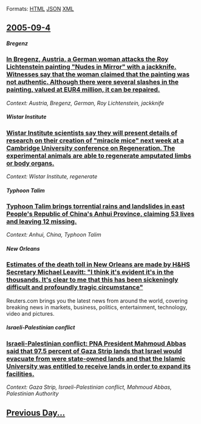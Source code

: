 
Formats: [HTML](2005/09/4/index.html)  [JSON](2005/09/4/index.json)  [XML](2005/09/4/index.xml)  

## [2005-09-4](/news/2005/09/4/index.md)

##### Bregenz
### [ In Bregenz, Austria, a German woman attacks the Roy Lichtenstein painting "Nudes in Mirror" with a jackknife. Witnesses say that the woman claimed that the painting was not authentic. Although there were several slashes in the painting, valued at EUR4 million, it can be repaired. ](/news/2005/09/4/in-bregenz-austria-a-german-woman-attacks-the-roy-lichtenstein-painting-nudes-in-mirror-with-a-jackknife-witnesses-say-that-the-woman.md)
_Context: Austria, Bregenz, German, Roy Lichtenstein, jackknife_

##### Wistar Institute
### [ Wistar Institute scientists say they will present details of research on their creation of "miracle mice" next week at a Cambridge University conference on Regeneration. The experimental animals are able to regenerate amputated limbs or body organs.](/news/2005/09/4/wistar-institute-scientists-say-they-will-present-details-of-research-on-their-creation-of-miracle-mice-next-week-at-a-cambridge-universi.md)
_Context: Wistar Institute, regenerate_

##### Typhoon Talim
### [ Typhoon Talim brings torrential rains and landslides in east People's Republic of China's Anhui Province, claiming 53 lives and leaving 12 missing. ](/news/2005/09/4/typhoon-talim-brings-torrential-rains-and-landslides-in-east-people-s-republic-of-china-s-anhui-province-claiming-53-lives-and-leaving-12.md)
_Context: Anhui, China, Typhoon Talim_

##### New Orleans
### [ Estimates of the death toll in New Orleans are made by H&HS Secretary Michael Leavitt: "I think it's evident it's in the thousands. It's clear to me that this has been sickeningly difficult and profoundly tragic circumstance" ](/news/2005/09/4/estimates-of-the-death-toll-in-new-orleans-are-made-by-h-hs-secretary-michael-leavitt-i-think-it-s-evident-it-s-in-the-thousands-it-s-cl.md)
Reuters.com brings you the latest news from around the world, covering breaking news in markets, business, politics, entertainment, technology, video and pictures.

##### Israeli-Palestinian conflict
### [ Israeli-Palestinian conflict: PNA President Mahmoud Abbas said that 97.5 percent of Gaza Strip lands that Israel would evacuate from were state-owned lands and that the Islamic University was entitled to receive lands in order to expand its facilities.](/news/2005/09/4/israeli-palestinian-conflict-pna-president-mahmoud-abbas-said-that-97-5-percent-of-gaza-strip-lands-that-israel-would-evacuate-from-were-s.md)
_Context: Gaza Strip, Israeli-Palestinian conflict, Mahmoud Abbas, Palestinian Authority_

## [Previous Day...](/news/2005/09/3/index.md)

